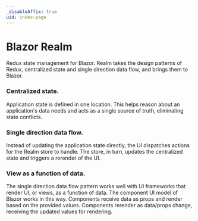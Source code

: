 ```yaml
---
_disableAffix: true
uid: index-page
---
```


# Blazor Realm

Redux state management for Blazor. Realm takes the design patterns of Redux, centralized state and single direction data flow, and brings them to Blazor.

### Centralized state. 

Application state is defined in one location. This helps reason about an application's data needs and acts as a single source of truth, eliminating state conflicts.

### Single direction data flow.

Instead of updating the application state directly, the UI dispatches actions for the Realm store to handle. The store, in turn, updates the centralized state and triggers a rerender of the UI.

### View as a function of data. 

The single direction data flow pattern works well with UI frameworks that render UI, or views, as a function of data. The component UI model of Blazor works in this way. Components receive data as props and render based on the provided values. Components rerender as data/props change, receiving the updated values for rendering.

